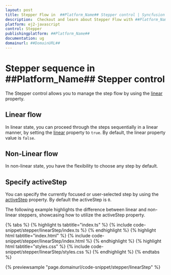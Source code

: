 ```yaml
---
layout: post
title: Stepper Flow in  ##Platform_Name## Stepper control | Syncfusion
description:  Checkout and learn about Stepper Flow with ##Platform_Name## Stepper control of Syncfusion Essential JS 2 and more details.
platform: ej2-javascript
control: Stepper
publishingplatform: ##Platform_Name##
documentation: ug
domainurl: ##DomainURL##
---
```


# Stepper sequence in ##Platform_Name## Stepper control

The Stepper control allows you to manage the step flow by using the [linear](https://ej2.syncfusion.com/documentation/api/stepper#linear) property.

## Linear flow

In linear state, you can proceed through the steps sequentially in a linear manner, by setting the [linear](https://ej2.syncfusion.com/documentation/api/stepper#linear) property to `true`. By default, the linear property value is `false`.

## Non-Linear flow

In non-linear state, you have the flexibility to choose any step by default.

## Specify activeStep

You can specify the currently focused or user-selected step by using the [activeStep](https://ej2.syncfusion.com/documentation/api/stepper#activestep) property. By default the activeStep is `0`.

The following example highlights the difference between linear and non-linear steppers, showcasing how to utilize the activeStep property.

{% tabs %}
{% highlight ts tabtitle="index.ts" %}
{% include code-snippet/stepper/linearStep/index.ts %}
{% endhighlight %}
{% highlight html tabtitle="index.html" %}
{% include code-snippet/stepper/linearStep/index.html %}
{% endhighlight %}
{% highlight html tabtitle="styles.css" %}
{% include code-snippet/stepper/linearStep/styles.css %}
{% endhighlight %}
{% endtabs %}

{% previewsample "page.domainurl/code-snippet/stepper/linearStep" %}